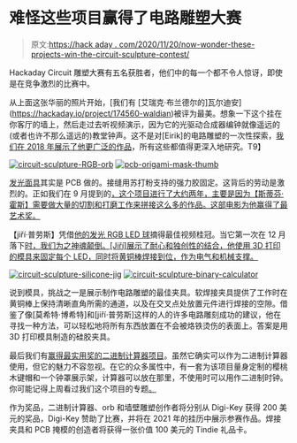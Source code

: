 # 难怪这些项目赢得了电路雕塑大赛

> 原文:[https://hack aday . com/2020/11/20/now-wonder-these-projects-win-the-circuit-sculpture-contest/](https://hackaday.com/2020/11/20/no-wonder-these-projects-won-the-circuit-sculpture-contest/)

Hackaday Circuit 雕塑大赛有五名获胜者，他们中的每一个都不令人惊讶，即使是在竞争激烈的比赛中。

从上面这张华丽的照片开始，[我们有[](https://hackaday.io/project/174560-waldian) [艾瑞克·布兰德尔的]瓦尔迪安](https://hackaday.io/project/174560-waldian)被评为最美。想象一下这个挂在你客厅的墙上，然后走过去听视频演示，因为它的光驱动合成器编钟就像遥远的(或者也许不那么遥远的)教堂钟声。这不是对[Eirik]的电路雕塑的一次性探索，[我们在 2018 年展示了他更广泛的作品](https://hackaday.com/2018/11/29/wonderful-sculptural-circuits-hide-interactive-synthesizers/)，所有这些都值得更深入地研究。T9】

 [![circuit-sculpture-RGB-orb](../Images/a841a94085a3adb3547832d4575472e9.png "circuit-sculpture-RGB-orb")](https://hackaday.com/2020/11/20/no-wonder-these-projects-won-the-circuit-sculpture-contest/circuit-sculpture-rgb-orb/)  [![pcb-origami-mask-thumb](../Images/427c46061cf3030d2aca0dc969520176.png "pcb-origami-mask-thumb")](https://hackaday.com/2020/09/21/circuit-board-origami-puts-you-face-to-face-with-low-poly-electronics/pcb-origami-mask-thumb/) 

[发光面具](https://hackaday.io/project/174910-pcb-papercraft)其实是 PCB 做的。接缝用苏打粉支持的强力胶固定。这背后的劳动是激烈的。正如我们在 9 月提到的[，这个项目进行了大约两年，主要是因为【斯蒂芬·霍斯】需要做大量的切割和打磨工作来拼接这么多的作品。这部电影为他赢得了最艺术奖。](https://hackaday.com/2020/09/21/circuit-board-origami-puts-you-face-to-face-with-low-poly-electronics/)

【jiří·普劳斯】凭借[他的发光 RGB LED 球](https://hackaday.io/project/175794-freeform-led-sphere)摘得最佳视频桂冠。当它第一次在 12 月落下[时，我们为之神魂颠倒。[Jiří]展示了耐心和独创性的结合，他使用 3D 打印的模具来固定每个 LED，同时将黄铜棒焊接到位，作为电气和机械支撑。](https://hackaday.com/2019/12/23/194-led-ball-is-free-form-soldering-on-another-level/)

 [![circuit-sculpture-silicone-jig](../Images/137a88cc28b63acfaa48343ec115c645.png "circuit-sculpture-silicone-jig")](https://hackaday.com/2020/11/20/no-wonder-these-projects-won-the-circuit-sculpture-contest/circuit-sculpture-silicone-jig/)  [![circuit-sculpture-binary-calculator](../Images/4d6028f2f9faa96d387a78979f44eea3.png "circuit-sculpture-binary-calculator")](https://hackaday.com/2020/11/20/no-wonder-these-projects-won-the-circuit-sculpture-contest/circuit-sculpture-binary-calculator/) 

说到模具，挑战之一是展示制作电路雕塑的最佳夹具。软焊接夹具提供了工作时在黄铜棒上保持清晰直角所需的通道，以及在交叉点处放置元件进行焊接的空隙。借鉴了像[莫希特·博希特]和[jiří·普劳斯]这样的人的许多电路雕刻成功的建议，他在寻找一种方法，可以轻松地将所有东西放置在不会被烙铁烫伤的表面上。答案是用 3D 打印模具制造的硅胶夹具。

最后我们有[赢得最实用奖的二进制计算器项目](https://hackaday.io/project/175783-binary-calculator)。虽然它确实可以作为二进制计算器使用，但它的魅力不容忽视。在它的众多属性中，有一套为该项目量身定制的樱桃木键帽和一个钟罩展示架，计算器可以放在那里，不使用时可以用作二进制时钟。你可能记得上周看过我们这个项目的专题[。](https://hackaday.com/2020/11/10/binary-calculator-for-all-10-typbinary-calculator-for-all-0b10-typeses/)

作为奖品，二进制计算器、orb 和墙壁雕塑创作者将分别从 Digi-Key 获得 200 美元的奖品，Digi-Key 赞助了比赛，并将在 2021 年的挂历中展示参赛作品。焊接夹具和 PCB 掩模的创造者将获得一张价值 100 美元的 Tindie 礼品卡。